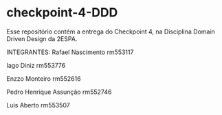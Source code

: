 # checkpoint-4-DDD
Esse repositório contém a entrega do Checkpoint 4, na Disciplina Domain Driven Design da 2ESPA. 

INTEGRANTES: 
Rafael Nascimento rm553117

Iago Diniz rm553776

Enzzo Monteiro rm552616

Pedro Henrique Assunção rm552746

Luis Aberto rm553507
